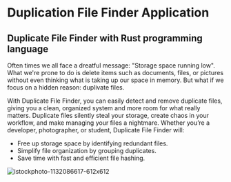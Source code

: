 # Duplication File Finder Application
## Duplicate File Finder with Rust programming language 

Often times we all face a dreatful message: "Storage space running low". What we're prone to do is delete items such as documents, files, or pictures without even thinking what is taking up our space in memory. But what if we focus on a hidden reason:  duplivate files. 

With Duplicate File Finder, you can easily detect and remove duplicate files, giving you a clean, organized system and more room for what really matters. Duplicate files silently steal your storage, create chaos in your workflow, and make managing your files a nightmare. Whether you’re a developer, photographer, or student, Duplicate File Finder will:

- Free up storage space by identifying redundant files.
- Simplify file organization by grouping duplicates.
- Save time with fast and efficient file hashing.

![istockphoto-1132086617-612x612](https://github.com/user-attachments/assets/28c9f2ba-c9f7-4f64-b121-73b0933e35ae)
